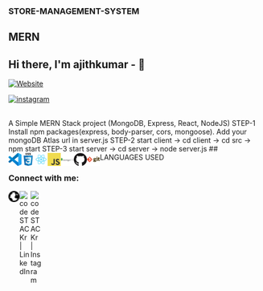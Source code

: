 

             
### STORE-MANAGEMENT-SYSTEM
## MERN

## Hi there, I'm ajithkumar - 👋

[![Website](https://img.shields.io/website?label=codeSTACKr.com&style=for-the-badge&url=https%3A%2F%2Fcodestackr.com)](https://codestackr.com)

[![instagram](https://img.shields.io/twitter/follow/codeSTACKr?color=1DA1F2&logo=twitter&style=for-the-badge)](https://www.instagram.com/ajith._.shah/)

<br>
A Simple MERN Stack project (MongoDB, Express, React, NodeJS)
STEP-1
    Install npm packages(express, body-parser, cors, mongoose).
    Add your mongoDB Atlas url in server.js
STEP-2
    start client    -> cd client
                    -> cd src
                    -> npm start
STEP-3
    start server    -> cd server
                    -> node server.js
## LANGUAGES USED
<img align="left" alt="Visual Studio Code" width="26px" 
      src="https://raw.githubusercontent.com/github/explore/80688e429a7d4ef2fca1e82350fe8e3517d3494d/topics/visual-studio-code/visual-studio-code.png" />
<img align="left" alt="CSS3" width="26px" 
     src="https://raw.githubusercontent.com/github/explore/80688e429a7d4ef2fca1e82350fe8e3517d3494d/topics/css/css.png" />
<img align="left" alt="React" width="26px" 
      src="https://raw.githubusercontent.com/github/explore/80688e429a7d4ef2fca1e82350fe8e3517d3494d/topics/react/react.png"/>
<img align="left" alt="JavaScript" width="26px"
      src="https://raw.githubusercontent.com/github/explore/80688e429a7d4ef2fca1e82350fe8e3517d3494d/topics/javascript/javascript.png"/> 
<img align="left" alt="MongoDB" width="26px" 
     src="https://raw.githubusercontent.com/github/explore/80688e429a7d4ef2fca1e82350fe8e3517d3494d/topics/mongodb/mongodb.png" />
 <img align="left" alt="GitHub" width="26px" 
      src="https://raw.githubusercontent.com/github/explore/78df643247d429f6cc873026c0622819ad797942/topics/github/github.png" /> 
 <img align="left" alt="Git" width="26px" 
      src="https://raw.githubusercontent.com/github/explore/80688e429a7d4ef2fca1e82350fe8e3517d3494d/topics/git/git.png" />
      
 ### Connect with me:

<img align="left" alt="codeSTACKr.com" width="22px" src="https://raw.githubusercontent.com/iconic/open-iconic/master/svg/globe.svg" />
<img align="left" alt="codeSTACKr | LinkedIn" width="22px" src="https://cdn.jsdelivr.net/npm/simple-icons@v3/icons/linkedin.svg" />
<img align="left" alt="codeSTACKr | Instagram" width="22px" src="https://cdn.jsdelivr.net/npm/simple-icons@v3/icons/instagram.svg" />

[instagram]: https://www.instagram.com/ajith._.shah/
